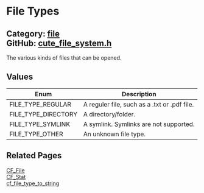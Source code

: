 [//]: # (This file is automatically generated by Cute Framework's docs parser.)
[//]: # (Do not edit this file by hand!)
[//]: # (See: https://github.com/RandyGaul/cute_framework/blob/master/samples/docs_parser.cpp)
[](../header.md ':include')

# File Types

Category: [file](/api_reference?id=file)  
GitHub: [cute_file_system.h](https://github.com/RandyGaul/cute_framework/blob/master/include/cute_file_system.h)  
---

The various kinds of files that can be opened.

## Values

Enum | Description
--- | ---
FILE_TYPE_REGULAR | A reguler file, such as a .txt or .pdf file.
FILE_TYPE_DIRECTORY | A directory/folder.
FILE_TYPE_SYMLINK | A symlink. Symlinks are not supported.
FILE_TYPE_OTHER | An unknown file type.

## Related Pages

[CF_File](/file/cf_file.md)  
[CF_Stat](/file/cf_stat.md)  
[cf_file_type_to_string](/file/cf_file_type_to_string.md)  
